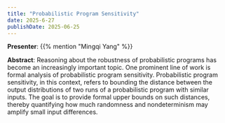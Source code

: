 ```yaml
---
title: "Probabilistic Program Sensitivity"
date: 2025-6-27
publishDate: 2025-06-25
---
```



**Presenter**: {{% mention "Mingqi Yang" %}}

**Abstract**: Reasoning about the robustness of probabilistic programs has become an increasingly important topic. One prominent line of work is formal analysis of probabilistic program sensitivity. Probabilistic program sensitivity, in this context, refers to bounding the distance between the output distributions of two runs of a probabilistic program with similar inputs. The goal is to provide formal upper bounds on such distances, thereby quantifying how much randomness and nondeterminism may amplify small input differences.
